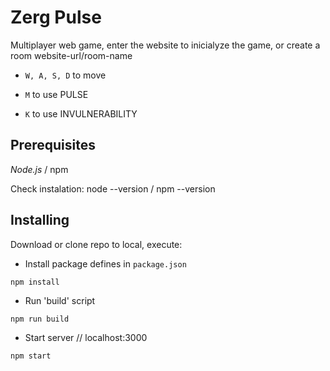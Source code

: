 # Zerg Pulse
Multiplayer web game, enter the website to inicialyze the game, or create a room website-url/room-name 

* ``W, A, S, D`` to move 

* ``M`` to use PULSE 

* ``K`` to use INVULNERABILITY 


## Prerequisites

*Node.js* / npm

Check instalation: node --version / npm --version


## Installing

Download or clone repo to local, execute:

* Install package defines in ``package.json``
```
npm install
```
* Run 'build' script
```
npm run build
```
* Start server // localhost:3000
```
npm start
```
